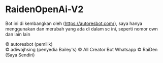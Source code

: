 # RaidenOpenAi-V2
Bot ini di kembangkan oleh (https://autoresbot.com/), saya hanya menggunakan dan merubah yang ada di dalam sc ini, seperti nomor own dan lain lain


© autoresbot (pemilik) <br>
© adiwajhsing (penyedia Bailey's) 
© All Creator Bot Whatsapp
© RaiDen (Saya Sendiri) 
